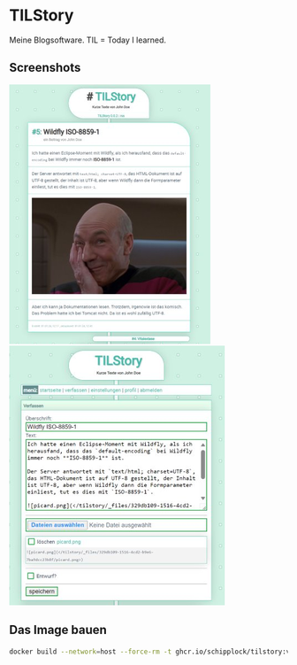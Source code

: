 # TILStory

Meine Blogsoftware. TIL = Today I learned.

## Screenshots

![](</screenshots/screenshot1_low.jpg>)
![](</screenshots/screenshot5_low.jpg>)

## Das Image bauen

```bash
docker build --network=host --force-rm -t ghcr.io/schipplock/tilstory:v0.0.2 .
```